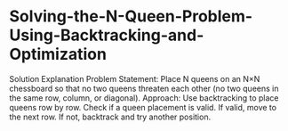 # Solving-the-N-Queen-Problem-Using-Backtracking-and-Optimization
Solution Explanation
Problem Statement: Place N queens on an N×N chessboard so that no two queens threaten each other (no two queens in the same row, column, or diagonal).
Approach:
Use backtracking to place queens row by row.
Check if a queen placement is valid.
If valid, move to the next row. If not, backtrack and try another position.

